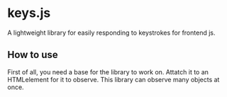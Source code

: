# keys.js
A lightweight library for easily responding to keystrokes for frontend js. 

## How to use
First of all, you need a base for the library to work on. Attatch it to an HTMLelement for it to observe. This library can observe many objects at once. 
